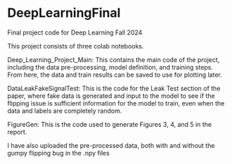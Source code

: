 # DeepLearningFinal
Final project code for Deep Learning Fall 2024

This project consists of three colab notebooks.

Deep_Learning_Project_Main: 
This contains the main code of the project, including the data pre-processing, model definition, and training steps. From here, the data and train results can be saved to use for plotting later.

DataLeakFakeSignalTest:
This is the code for the Leak Test section of the paper, where fake data is generated and input to the model to see if the flipping issue is sufficient information for the model to train, even when the data and labels are completely random.

FigureGen:
This is the code used to generate Figures 3, 4, and 5 in the report.

I have also uploaded the pre-processed data, both with and without the gumpy flipping bug in the .npy files 
